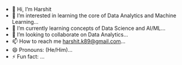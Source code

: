 - 👋 Hi, I’m Harshit
- 👀 I’m interested in learning the core of Data Analytics and Machine Learning...
- 🌱 I’m currently learning concepts of Data Science and AI/ML...
- 💞️ I’m looking to collaborate on Data Analytics...
- 📫 How to reach me harshit.k89@gmail.com...
- 😄 Pronouns: (He/Him)...
- ⚡ Fun fact: ...

<!---
atharshitmishra/atharshitmishra is a ✨ special ✨ repository because its `README.md` (this file) appears on your GitHub profile.
You can click the Preview link to take a look at your changes.
--->

